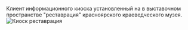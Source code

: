 Клиент информационного киоска установленный на в выставочном пространстве "реставрация" красноярского краеведческого музея.
![Киоск реставрация](https://github.com/Alexander124rus/KioskRestoration/assets/25473119/834c7532-30de-4579-b957-2252137fb016)
